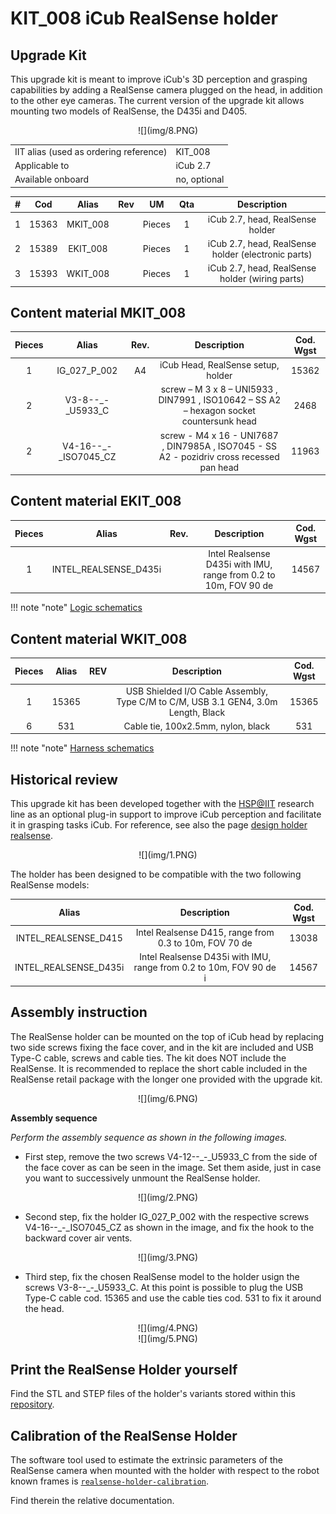 # KIT_008 iCub RealSense holder

## Upgrade Kit


This upgrade kit is meant to improve iCub's 3D perception and grasping capabilities by adding a RealSense camera plugged on the head, in addition to the other eye cameras. The current version of the upgrade kit allows mounting two models of RealSense, the D435i and D405.

<center> ![](img/8.PNG) </center>

|       |       	          |
|   :--- |    :-----------           |
|    IIT alias (used as ordering reference)| KIT_008  |
|    Applicable to|iCub 2.7 | 
|Available onboard |no, optional|


|  #  |     Cod    |   Alias  |  Rev | UM |  Qta  |  Description |
|   :---: |   :---: |   :---: |   :---: |   :---: |   :---: |   :---: |
| 1 |  15363  | MKIT_008  |   | Pieces  |  1  |iCub 2.7, head, RealSense holder |
|  2 |	  15389  |		EKIT_008	 |	 	| Pieces	| 1	| iCub 2.7, head, RealSense holder (electronic parts) |
|  3  |	  15393  |		WKIT_008	 |	 	| Pieces	| 1	| iCub 2.7, head, RealSense holder (wiring parts) |

## Content material  MKIT_008


|  Pieces |     Alias        | Rev.|  Description       |  Cod. Wgst |
|   :---: |    :-----------: |:---:|     :------------: |   :---:   |
|    1   |	IG_027_P_002  | A4 |iCub Head, RealSense setup, holder | 	15362 |
|    2   |	V3-8--_-_U5933_C  |   | screw – M 3 x 8 – UNI5933 , DIN7991  , ISO10642 – SS A2 – hexagon socket countersunk head  | 2468 |
|     2  | V4-16--_-_ISO7045_CZ|   | screw - M4 x 16 - UNI7687 , DIN7985A , ISO7045 - SS A2 - pozidriv cross recessed pan head |11963|

## Content material  EKIT_008


|  Pieces |     Alias        | Rev.|  Description       |  Cod. Wgst |
|   :---: |    :-----------: |:---:|     :------------: |   :---:   |
|    1   |	INTEL_REALSENSE_D435i  |  |Intel Realsense D435i with IMU, range from 0.2 to 10m, FOV 90 de | 14567 |

!!! note "note"
    [Logic schematics](https://github.com/icub-tech-iit/electronics-wiring-public/tree/master/icub-upgrade-kits/kit_008/15389%20-%20iCub2.5%20Head%20RealSense%20upgrade%20kit%20(electronic%20parts)) 


## Content material  WKIT_008 

|  Pieces |     Alias    |    REV    |  Description       |  Cod. Wgst |
|   :---: |    :-----------:      |     :---: |   :---:   |   :---:   |
|   1     |    15365 	 |      	 | USB Shielded I/O Cable Assembly, Type C/M to C/M, USB 3.1 GEN4, 3.0m Length, Black | 15365 |
|   6     |    531       |           |  Cable tie, 100x2.5mm, nylon, black | 531 | 

!!! note "note"
    [Harness schematics](https://github.com/icub-tech-iit/electronics-wiring-public/tree/master/icub-upgrade-kits/kit_008/15393%20-%20iCub2.5%20Head%20RealSense%20upgrade%20kit%20(wiring%20parts)) 


## Historical review
This upgrade kit has been developed together with the [HSP@IIT](https://www.iit.it/web/humanoid-sensing-and-perception) research line as an optional plug-in support to improve iCub perception and facilitate it in grasping tasks iCub. For reference, see also the page [design holder realsense](https://github.com/icub-tech-iit/design-holder-realsense).

<center> ![](img/1.PNG) </center>

The holder has been designed to be compatible with the two following RealSense models:

|     Alias        |  Description       |  Cod. Wgst |
|    :-----------: |     :------------: |   :---:   |
|	INTEL_REALSENSE_D415   |Intel Realsense D415, range from 0.3 to 10m, FOV 70 de | 	13038 |
|	INTEL_REALSENSE_D435i | 	Intel Realsense D435i with IMU, range from 0.2 to 10m, FOV 90 de i  | 14567 |


## Assembly instruction

The RealSense holder can be mounted on the top of iCub head by replacing two side screws fixing the face cover, and in the kit are included and USB Type-C cable, screws and cable ties. The kit does NOT include the RealSense. It is recommended to replace the short cable included in the RealSense retail package with the longer one provided with the upgrade kit.

<center> ![](img/6.PNG) </center>

**Assembly sequence**

*Perform the assembly sequence as shown in the following images.*

- First step, remove the two screws V4-12--_-_U5933_C from the side of the face cover as can be seen in the image. Set them aside, just in case you want to successively unmount the RealSense holder.

<center> ![](img/2.PNG) </center>

- Second step, fix the holder IG_027_P_002 with the respective screws V4-16--_-_ISO7045_CZ as shown in the image, and fix the hook to the backward cover air vents.

<center> ![](img/3.PNG) </center>

- Third step, fix the chosen RealSense model to the holder usign the screws V3-8--_-_U5933_C. At this point is possible to plug the USB Type-C cable cod. 15365 and use the cable ties cod. 531 to fix it around the head.

<center> ![](img/4.PNG) </center>
<center> ![](img/5.PNG) </center>

## Print the RealSense Holder yourself
Find the STL and STEP files of the holder's variants stored within this [repository](assets/realsense_holder.zip). 

## Calibration of the RealSense Holder
The software tool used to estimate the extrinsic parameters of the RealSense camera when mounted with the holder with respect to the robot known frames is [`realsense-holder-calibration`](https://github.com/robotology/realsense-holder-calibration).

Find therein the relative documentation.
